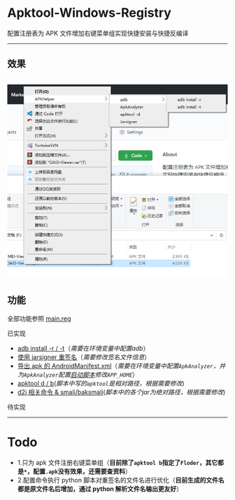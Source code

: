 # Apktool-Windows-Registry

配置注册表为 APK 文件增加右键菜单组实现快捷安装与快捷反编译

***

## 效果
![效果图](./imgs/1.png)
---

## 功能
全部功能参照 [main.reg](./regs/main.reg)

已实现
- [adb install -r / -t](./regs/AdbHelper.reg)（*需要在环境变量中配置adb*）
- [使用 jarsigner 重签名](./regs/AdbHelper.reg)（*需要修改签名文件信息*）
- [导出 apk 的 AndroidManifest.xml](./regs/Manifest.reg)（*需要在环境变量中配置`ApkAnalyzer`，并为`ApkAnalyzer`配置[启动脚本](./regs/ApkAnalyzer.cmd)修改`APP_HOME`*）
- [apktool d / b](./regs/Apktool.reg)(*脚本中写的`apktool`是相对路径，根据需要修改*)
- [d2j 相关命令 & smali/baksmali](./regs/D2J.reg)(*脚本中的各个jar为绝对路径，根据需要修改*)

待实现

---

# Todo
- 1.只为 apk 文件注册右键菜单组（**目前除了`apktool b`指定了`Floder`，其它都是`*`，配置`.apk`没有效果，还需要查资料**）
- 2.配置命令执行 python 脚本对重签名的文件名进行优化（**目前生成的文件名都是原文件名后增加，通过 python 解析文件名输出更友好**）
